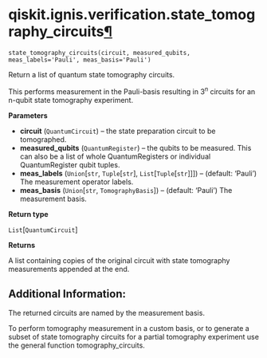 # qiskit.ignis.verification.state\_tomography\_circuits[¶](#qiskit-ignis-verification-state-tomography-circuits "Permalink to this headline")

<span id="undefined" />

`state_tomography_circuits(circuit, measured_qubits, meas_labels='Pauli', meas_basis='Pauli')`

Return a list of quantum state tomography circuits.

This performs measurement in the Pauli-basis resulting in $3^n$ circuits for an n-qubit state tomography experiment.

**Parameters**

*   **circuit** (`QuantumCircuit`) – the state preparation circuit to be tomographed.
*   **measured\_qubits** (`QuantumRegister`) – the qubits to be measured. This can also be a list of whole QuantumRegisters or individual QuantumRegister qubit tuples.
*   **meas\_labels** (`Union`\[`str`, `Tuple`\[`str`], `List`\[`Tuple`\[`str`]]]) – (default: ‘Pauli’) The measurement operator labels.
*   **meas\_basis** (`Union`\[`str`, `TomographyBasis`]) – (default: ‘Pauli’) The measurement basis.

**Return type**

`List`\[`QuantumCircuit`]

**Returns**

A list containing copies of the original circuit with state tomography measurements appended at the end.

## Additional Information:

The returned circuits are named by the measurement basis.

To perform tomography measurement in a custom basis, or to generate a subset of state tomography circuits for a partial tomography experiment use the general function tomography\_circuits.
